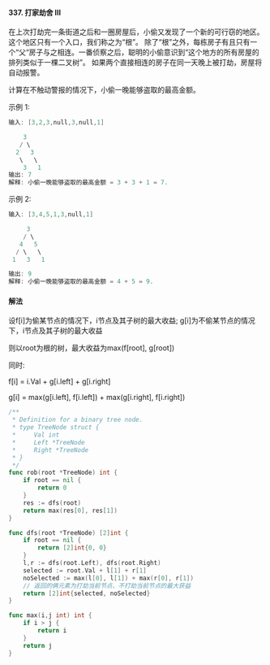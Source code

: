 #### 337. 打家劫舍 III

在上次打劫完一条街道之后和一圈房屋后，小偷又发现了一个新的可行窃的地区。这个地区只有一个入口，我们称之为“根”。 除了“根”之外，每栋房子有且只有一个“父“房子与之相连。一番侦察之后，聪明的小偷意识到“这个地方的所有房屋的排列类似于一棵二叉树”。 如果两个直接相连的房子在同一天晚上被打劫，房屋将自动报警。

计算在不触动警报的情况下，小偷一晚能够盗取的最高金额。

示例 1:
```go
输入: [3,2,3,null,3,null,1]

    3
   / \
  2   3
   \   \ 
    3   1
输出: 7 
解释: 小偷一晚能够盗取的最高金额 = 3 + 3 + 1 = 7.
```



示例 2:
```go
输入: [3,4,5,1,3,null,1]

     3
    / \
   4   5
  / \   \ 
 1   3   1

输出: 9
解释: 小偷一晚能够盗取的最高金额 = 4 + 5 = 9.
```

#### 解法

设f[i]为偷某节点的情况下，i节点及其子树的最大收益; g[i]为不偷某节点的情况下，i节点及其子树的最大收益

则以root为根的树，最大收益为max(f[root], g[root])

同时: 

f[i] = i.Val + g[i.left] + g[i.right]

g[i] = max(g[i.left], f[i.left]) + max(g[i.right], f[i.right]) 

```go
/**
 * Definition for a binary tree node.
 * type TreeNode struct {
 *     Val int
 *     Left *TreeNode
 *     Right *TreeNode
 * }
 */
func rob(root *TreeNode) int {
	if root == nil {
		return 0
	}
	res := dfs(root)
	return max(res[0], res[1])
}

func dfs(root *TreeNode) [2]int {
	if root == nil {
		return [2]int{0, 0}
	}
	l,r := dfs(root.Left), dfs(root.Right)
	selected := root.Val + l[1] + r[1]
	noSelected := max(l[0], l[1]) + max(r[0], r[1])
	// 返回的俩元素为打劫当前节点、不打劫当前节点的最大获益
	return [2]int{selected, noSelected}
}

func max(i,j int) int {
	if i > j {
		return i
	}
	return j
}
```